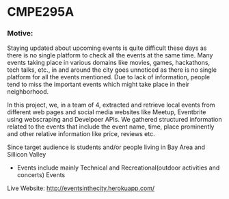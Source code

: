 # CMPE295A    

### Motive:
Staying updated about upcoming events is quite difficult these days as there is no single platform to check all the events at the same time. 
Many events taking place in various domains like movies, games, hackathons, tech talks, etc., in and around the city goes unnoticed as there is no single platform for all the events mentioned. 
Due to lack of information, people tend to miss the important events which might take place in their neighborhood.

In this project, we, in a team of 4, extracted and retrieve local events from different web pages and social media websites like Meetup, Eventbrite using webscraping and Develpoer APIs. 
We gathered structured information related to the events that include the event name, time, place prominently and other relative information like price, reviews etc. 

Since target audience is students and/or people living in Bay Area and Sillicon Valley     
  * Events include mainly Technical and Recreational(outdoor activities and concerts) Events
 
Live Website: http://eventsinthecity.herokuapp.com/
